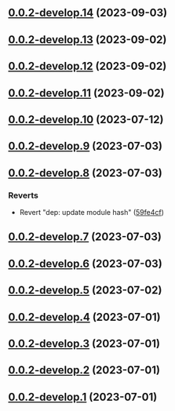 ## [0.0.2-develop.14](https://git.lumeweb.com/LumeWeb/kernel-peer-discovery-client/compare/v0.0.2-develop.13...v0.0.2-develop.14) (2023-09-03)

## [0.0.2-develop.13](https://git.lumeweb.com/LumeWeb/kernel-peer-discovery-client/compare/v0.0.2-develop.12...v0.0.2-develop.13) (2023-09-02)

## [0.0.2-develop.12](https://git.lumeweb.com/LumeWeb/kernel-peer-discovery-client/compare/v0.0.2-develop.11...v0.0.2-develop.12) (2023-09-02)

## [0.0.2-develop.11](https://git.lumeweb.com/LumeWeb/kernel-peer-discovery-client/compare/v0.0.2-develop.10...v0.0.2-develop.11) (2023-09-02)

## [0.0.2-develop.10](https://git.lumeweb.com/LumeWeb/kernel-peer-discovery-client/compare/v0.0.2-develop.9...v0.0.2-develop.10) (2023-07-12)

## [0.0.2-develop.9](https://git.lumeweb.com/LumeWeb/kernel-peer-discovery-client/compare/v0.0.2-develop.8...v0.0.2-develop.9) (2023-07-03)

## [0.0.2-develop.8](https://git.lumeweb.com/LumeWeb/kernel-peer-discovery-client/compare/v0.0.2-develop.7...v0.0.2-develop.8) (2023-07-03)


### Reverts

* Revert "dep: update module hash" ([59fe4cf](https://git.lumeweb.com/LumeWeb/kernel-peer-discovery-client/commit/59fe4cfc9f311432e71acc94925d5eab889f861b))

## [0.0.2-develop.7](https://git.lumeweb.com/LumeWeb/kernel-peer-discovery-client/compare/v0.0.2-develop.6...v0.0.2-develop.7) (2023-07-03)

## [0.0.2-develop.6](https://git.lumeweb.com/LumeWeb/kernel-peer-discovery-client/compare/v0.0.2-develop.5...v0.0.2-develop.6) (2023-07-03)

## [0.0.2-develop.5](https://git.lumeweb.com/LumeWeb/kernel-peer-discovery-client/compare/v0.0.2-develop.4...v0.0.2-develop.5) (2023-07-02)

## [0.0.2-develop.4](https://git.lumeweb.com/LumeWeb/kernel-peer-discovery-client/compare/v0.0.2-develop.3...v0.0.2-develop.4) (2023-07-01)

## [0.0.2-develop.3](https://git.lumeweb.com/LumeWeb/kernel-peer-discovery-client/compare/v0.0.2-develop.2...v0.0.2-develop.3) (2023-07-01)

## [0.0.2-develop.2](https://git.lumeweb.com/LumeWeb/kernel-peer-discovery-client/compare/v0.0.2-develop.1...v0.0.2-develop.2) (2023-07-01)

## [0.0.2-develop.1](https://git.lumeweb.com/LumeWeb/kernel-peer-discovery-client/compare/v0.0.1...v0.0.2-develop.1) (2023-07-01)
